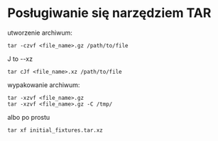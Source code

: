 # Posługiwanie się narzędziem TAR

utworzenie archiwum:

```
tar -czvf <file_name>.gz /path/to/file
```

J to --xz

```
tar cJf <file_name>.xz /path/to/file
```

wypakowanie archiwum:

```
tar -xzvf <file_name>.gz
tar -xzvf <file_name>.gz -C /tmp/
```

albo po prostu

```
tar xf initial_fixtures.tar.xz
```



